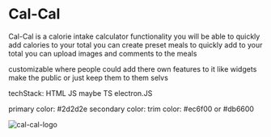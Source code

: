 # Cal-Cal
Cal-Cal is a calorie intake calculator
functionality
you will be able to quickly add calories to your total 
you can create preset meals to quickly add to your total
you can upload images and comments to the meals 


customizable where people could add there own features to it like widgets
make the public or just keep them to them selvs




techStack: 
HTML 
JS maybe TS
electron.JS


primary color: #2d2d2e
secondary color: 
trim color: #ec6f00 or #db6600


![cal-cal-logo](https://github.com/LS2355/Cal-Cal/assets/108366585/7a4b72b1-1db9-49c2-bc19-538040362334)
